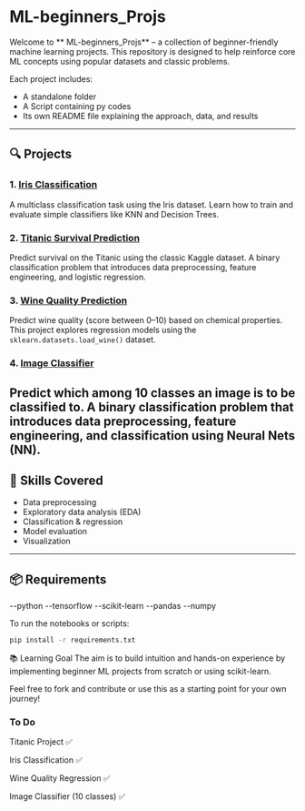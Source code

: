 # ML-beginners_Projs

Welcome to ** ML-beginners_Projs** – a collection of beginner-friendly machine learning projects. This repository is designed to help reinforce core ML concepts using popular datasets and classic problems.

Each project includes:
- A standalone folder
- A Script containing py codes
- Its own README file explaining the approach, data, and results

---

## 🔍 Projects

### 1. [Iris Classification](./Iris%20classificatio/)
A multiclass classification task using the Iris dataset. Learn how to train and evaluate simple classifiers like KNN and Decision Trees.

### 2. [Titanic Survival Prediction](./Titanic/)
Predict survival on the Titanic using the classic Kaggle dataset. A binary classification problem that introduces data preprocessing, feature engineering, and logistic regression.

### 3. [Wine Quality Prediction](./wine%20qualty/)
Predict wine quality (score between 0–10) based on chemical properties. This project explores regression models using the `sklearn.datasets.load_wine()` dataset.

### 4. [Image Classifier](./image/)
Predict which among 10 classes an image is to be classified to. A binary classification problem that introduces data preprocessing, feature engineering, and classification using Neural Nets (NN).
---

## 🧠 Skills Covered
- Data preprocessing
- Exploratory data analysis (EDA)
- Classification & regression
- Model evaluation
- Visualization

---

## 📦 Requirements
--python
--tensorflow
--scikit-learn
--pandas
--numpy

To run the notebooks or scripts:

```bash
pip install -r requirements.txt

```

📚 Learning Goal
The aim is to build intuition and hands-on experience by implementing beginner ML projects from scratch or using scikit-learn.

Feel free to fork and contribute or use this as a starting point for your own journey!


### To Do
 Titanic Project ✅

 Iris Classification ✅

 Wine Quality Regression ✅

 Image Classifier (10 classes) ✅
